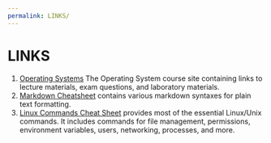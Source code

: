 ```yaml
---
permalink: LINKS/
---
```


# LINKS

1. [Operating Systems](https://os.vlsm.org/) The Operating System course site containing links to lecture materials, exam questions, and laboratory materials. <br>
2. [Markdown Cheatsheet](https://github.com/adam-p/markdown-here/wiki/Markdown-Cheatsheet) contains various markdown syntaxes for plain text formatting. <br>
3. [Linux Commands Cheat Sheet](https://www.geeksforgeeks.org/linux-commands-cheat-sheet/) provides most of the essential Linux/Unix commands. It includes commands for file management, permissions, environment variables, users, networking, processes, and more. <br>
